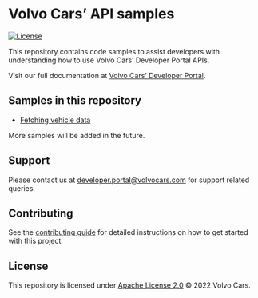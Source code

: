 # Volvo Cars’ API samples

[![License](https://img.shields.io/badge/License-Apache%202.0-blue.svg)](https://github.com/volvo-cars/developer-portal-api-samples/blob/main/LICENSE.md)

This repository contains code samples to assist developers with understanding how to use Volvo Cars’ Developer Portal APIs.

Visit our full documentation at [Volvo Cars’ Developer Portal](https://developer.volvocars.com/apis).

## Samples in this repository

- [Fetching vehicle data](/connected-vehicle-fetch-sample)

More samples will be added in the future.

## Support

Please contact us at developer.portal@volvocars.com for support related queries.

## Contributing

See the [contributing guide](CONTRIBUTING.md) for detailed instructions on how to get started with this project.

## License

This repository is licensed under [Apache License 2.0](LICENSE) © 2022 Volvo Cars.
